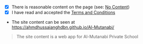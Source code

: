 <!--

Thanks for creating a pull request to request a new subdomain from JS.ORG

Before creating your pull request, please complete the following steps:

- Ensure that your pull request changes only the cnames_active.js file, adding a single new line for your subdomain request
- Tick the two checkboxes, agreeing to the sentences, below by placing an x inside the square brackets ([ ] becomes [x])
- Add a link (GitHub repository, Vercel deployment, etc.) and explanation below for your content so we can validate your request

-->

- [X] There is reasonable content on the page (see: [No Content](https://github.com/js-org/js.org/wiki/No-Content))
- [X] I have read and accepted the [Terms and Conditions](http://js.org/terms.html)
- The site content can be seen at https://ahmdhussaianghdbn.github.io/Al-Mutanabi/

> The site content is a web app for Al-Mutanabi Private School 
